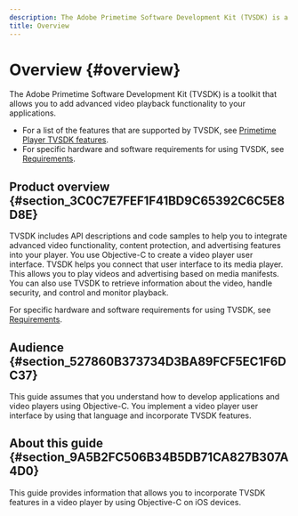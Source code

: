 ```yaml
---
description: The Adobe Primetime Software Development Kit (TVSDK) is a toolkit that allows you to add advanced video playback functionality to your applications.
title: Overview
---
```


# Overview {#overview}

The Adobe Primetime Software Development Kit (TVSDK) is a toolkit that allows you to add advanced video playback functionality to your applications.

* For a list of the features that are supported by TVSDK, see [Primetime Player TVSDK features](../c-psdk-ios-1.4-overview/c-psdk-ios-1.4-overview-of-the-player.md). 
* For specific hardware and software requirements for using TVSDK, see [Requirements](../c-psdk-ios-1.4-overview/c-psdk-ios-1.4-requirements.md).

## Product overview {#section_3C0C7E7FEF1F41BD9C65392C6C5E8D8E}

TVSDK includes API descriptions and code samples to help you to integrate advanced video functionality, content protection, and advertising features into your player. You use Objective-C to create a video player user interface. TVSDK helps you connect that user interface to its media player. This allows you to play videos and advertising based on media manifests. You can also use TVSDK to retrieve information about the video, handle security, and control and monitor playback.

For specific hardware and software requirements for using TVSDK, see [Requirements](../c-psdk-ios-1.4-overview/c-psdk-ios-1.4-requirements.md).

## Audience {#section_527860B373734D3BA89FCF5EC1F6DC37}

This guide assumes that you understand how to develop applications and video players using Objective-C. You implement a video player user interface by using that language and incorporate TVSDK features.

## About this guide {#section_9A5B2FC506B34B5DB71CA827B307A4D0}

This guide provides information that allows you to incorporate TVSDK features in a video player by using Objective-C on iOS devices. 
